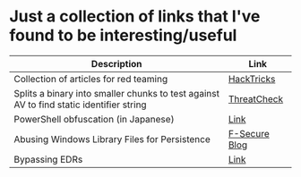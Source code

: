 # Just a collection of links that I've found to be interesting/useful

| Description                                                                                       | Link                                                                                           |
|---------------------------------------------------------------------------------------------------|------------------------------------------------------------------------------------------------|
| Collection of articles for red teaming                                                            | [HackTricks](https://book.hacktricks.xyz/)                                                     |
| Splits a binary into smaller chunks to test against AV to find static identifier string           | [ThreatCheck](https://github.com/rasta-mouse/ThreatCheck)                                      |
| PowerShell obfuscation (in Japanese)                                                              | [Link](https://perl-users.jp/articles/advent-calendar/2010/sym/11)                             |
| Abusing Windows Library Files for Persistence                                                     | [F-Secure Blog](https://blog.f-secure.com/abusing-windows-library-files-for-persistence/)      |
| Bypassing EDRs                                                                                    | [Link](https://vanmieghem.io/blueprint-for-evading-edr-in-2022/)                               |

